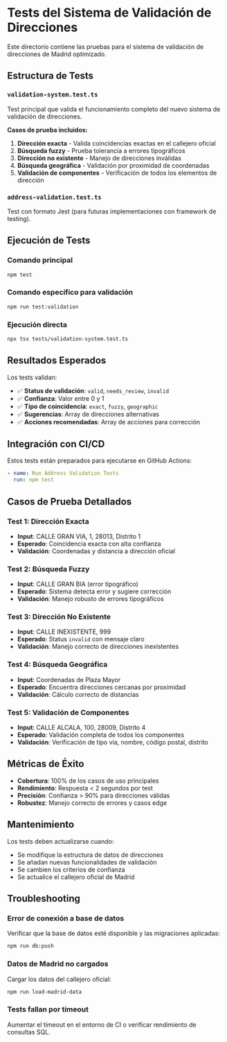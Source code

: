 # Tests del Sistema de Validación de Direcciones

Este directorio contiene las pruebas para el sistema de validación de direcciones de Madrid optimizado.

## Estructura de Tests

### `validation-system.test.ts`
Test principal que valida el funcionamiento completo del nuevo sistema de validación de direcciones.

**Casos de prueba incluidos:**
1. **Dirección exacta** - Valida coincidencias exactas en el callejero oficial
2. **Búsqueda fuzzy** - Prueba tolerancia a errores tipográficos
3. **Dirección no existente** - Manejo de direcciones inválidas
4. **Búsqueda geográfica** - Validación por proximidad de coordenadas
5. **Validación de componentes** - Verificación de todos los elementos de dirección

### `address-validation.test.ts`
Test con formato Jest (para futuras implementaciones con framework de testing).

## Ejecución de Tests

### Comando principal
```bash
npm test
```

### Comando específico para validación
```bash
npm run test:validation
```

### Ejecución directa
```bash
npx tsx tests/validation-system.test.ts
```

## Resultados Esperados

Los tests validan:
- ✅ **Status de validación**: `valid`, `needs_review`, `invalid`
- ✅ **Confianza**: Valor entre 0 y 1
- ✅ **Tipo de coincidencia**: `exact`, `fuzzy`, `geographic`
- ✅ **Sugerencias**: Array de direcciones alternativas
- ✅ **Acciones recomendadas**: Array de acciones para corrección

## Integración con CI/CD

Estos tests están preparados para ejecutarse en GitHub Actions:

```yaml
- name: Run Address Validation Tests
  run: npm test
```

## Casos de Prueba Detallados

### Test 1: Dirección Exacta
- **Input**: CALLE GRAN VIA, 1, 28013, Distrito 1
- **Esperado**: Coincidencia exacta con alta confianza
- **Validación**: Coordenadas y distancia a dirección oficial

### Test 2: Búsqueda Fuzzy
- **Input**: CALLE GRAN BIA (error tipográfico)
- **Esperado**: Sistema detecta error y sugiere corrección
- **Validación**: Manejo robusto de errores tipográficos

### Test 3: Dirección No Existente
- **Input**: CALLE INEXISTENTE, 999
- **Esperado**: Status `invalid` con mensaje claro
- **Validación**: Manejo correcto de direcciones inexistentes

### Test 4: Búsqueda Geográfica
- **Input**: Coordenadas de Plaza Mayor
- **Esperado**: Encuentra direcciones cercanas por proximidad
- **Validación**: Cálculo correcto de distancias

### Test 5: Validación de Componentes
- **Input**: CALLE ALCALA, 100, 28009, Distrito 4
- **Esperado**: Validación completa de todos los componentes
- **Validación**: Verificación de tipo vía, nombre, código postal, distrito

## Métricas de Éxito

- **Cobertura**: 100% de los casos de uso principales
- **Rendimiento**: Respuesta < 2 segundos por test
- **Precisión**: Confianza > 90% para direcciones válidas
- **Robustez**: Manejo correcto de errores y casos edge

## Mantenimiento

Los tests deben actualizarse cuando:
- Se modifique la estructura de datos de direcciones
- Se añadan nuevas funcionalidades de validación
- Se cambien los criterios de confianza
- Se actualice el callejero oficial de Madrid

## Troubleshooting

### Error de conexión a base de datos
Verificar que la base de datos esté disponible y las migraciones aplicadas:
```bash
npm run db:push
```

### Datos de Madrid no cargados
Cargar los datos del callejero oficial:
```bash
npm run load-madrid-data
```

### Tests fallan por timeout
Aumentar el timeout en el entorno de CI o verificar rendimiento de consultas SQL.
